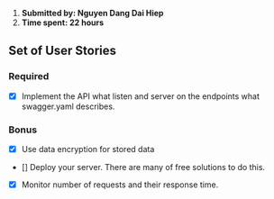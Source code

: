 1. **Submitted by: Nguyen Dang Dai Hiep**
2. **Time spent: 22 hours**

## Set of User Stories

### Required

- [x] Implement the API what listen and server on the endpoints what swagger.yaml describes.

### Bonus

- [x] Use data encryption for stored data
- [] Deploy your server. There are many of free solutions to do this.
- [x] Monitor number of requests and their response time.
